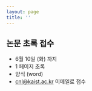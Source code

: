```yaml
---
layout: page
title: ''
---
```


## 논문 초록 접수
- 6월 10일 (화) 까지
- 1 페이지 초록
- 양식 (word)
- cnl@kaist.ac.kr 이메일로 접수
